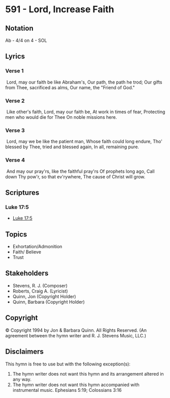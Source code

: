 # 591 - Lord, Increase Faith

## Notation

Ab - 4/4 on 4 - SOL

## Lyrics

### Verse 1

 Lord, may our faith be like Abraham's, Our path, the path he trod; Our gifts from Thee, sacrificed as alms, Our name, the "Friend of God."

### Verse 2

 Like other's faith, Lord, may our faith be, At work in times of fear, Protecting men who would die for Thee On noble missions here. 

### Verse 3

 Lord, may we be like the patient man, Whose faith could long endure, Tho' blessed by Thee, tried and blessed again, In all, remaining pure.

### Verse 4

 And may our pray'rs, like the faithful pray'rs Of prophets long ago, Call down Thy pow'r, so that ev'rywhere, The cause of Christ will grow. 


## Scriptures

### Luke 17:5

- [Luke 17:5](https://www.biblegateway.com/passage/?search=Luke%2017%3A5)


## Topics

- Exhortation/Admonition
- Faith/ Believe
- Trust

## Stakeholders

- Stevens, R. J. (Composer)
- Roberts, Craig A. (Lyricist)
- Quinn, Jon (Copyright Holder)
- Quinn, Barbara (Copyright Holder)

## Copyright

© Copyright 1994 by Jon & Barbara Quinn. All Rights Reserved.
(An agreement between the hymn writer and R. J. Stevens Music, LLC.)

## Disclaimers

This hymn is free to use but with the following exception(s):
1. The hymn writer does not want this hymn and its arrangement altered in any way.
2. The hymn writer does not want this hymn accompanied with instrumental music.
Ephesians 5:19; Colossians 3:16

